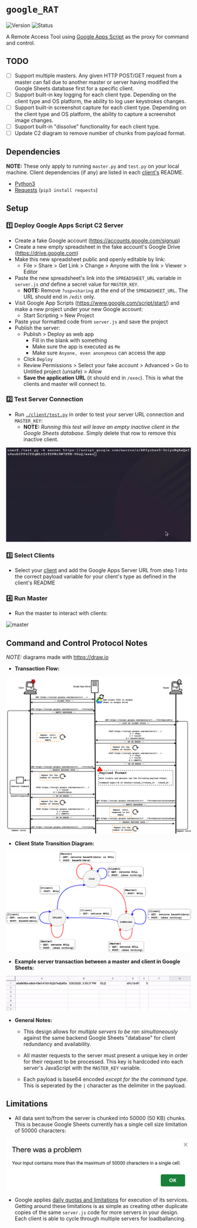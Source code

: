 # `google_RAT`
![Version](https://img.shields.io/static/v1?label=Version&message=1.0&color=blue&style=flat-square) ![Status](https://img.shields.io/static/v1?label=Status&message=Development&color=important&style=flat-square)

A Remote Access Tool using [Google Apps Script](https://developers.google.com/apps-script) as the proxy for command and control.

## TODO

- [ ] Support multiple masters. Any given HTTP POST/GET request from a master can fail due to another master or server having modified the Google Sheets database first for a specific client.
- [ ] Support built-in key logging for each client type. Depending on the client type and OS platform, the ability to log user keystrokes changes.
- [ ] Support built-in screenshot capture for each client type. Depending on the client type and OS platform, the ability to capture a screenshot image changes.
- [ ] Support built-in "dissolve" functionality for each client type.
- [ ] Update C2 diagram to remove number of chunks from payload format.

## Dependencies

**NOTE:** These only apply to running `master.py` and `test.py` on _your_ local machine. Client dependencies (if any) are listed in each [client's](./client) README.

- [Python3](https://www.python.org/downloads/)
- [Requests](https://requests.readthedocs.io/en/master/) (`pip3 install requests`)

## Setup

### :one: Deploy Google Apps Script C2 Server

* Create a fake Google account (https://accounts.google.com/signup)
* Create a new empty spreadsheet in the fake account's Google Drive (https://drive.google.com)
* Make this new spreadsheet public and openly editable by link:
  * File > Share > Get Link > Change > Anyone with the link > Viewer > Editor
* Paste the new spreadsheet's link into the `SPREADSHEET_URL` variable in `server.js` _and_ define a secret value for `MASTER_KEY`.
  * **NOTE:** Remove `?usp=sharing` at the end of the `SPREADSHEET_URL`. The URL should end in `/edit` only.
* Visit Google App Scripts (https://www.google.com/script/start/) and make a new project under your new Google account:
  * Start Scripting > New Project
* Paste your formatted code from `server.js` and save the project
* Publish the server:
  * Publish > Deploy as web app
    * Fill in the blank with something
    * Make sure the app is executed as `Me`
    * Make sure `Anyone, even anonymous` can access the app
  * Click `Deploy`
  * Review Permissions > Select your fake account > Advanced > Go to Untitled project (unsafe) > Allow
  * **Save the application URL** (it should end in `/exec`). This is what the clients and master will connect to.

### :two: Test Server Connection

- Run [`./client/test.py`](./client/test.py) in order to test your server URL connection and `MASTER_KEY`:
  - **NOTE:** _Running this test will leave an empty inactive client in the Google Sheets database_. Simply delete that row to remove this inactive client.

![test](./docs/test.gif)

### :three: Select Clients

- Select your [client](./client) and add the Google Apps Server URL from step 1 into the correct payload variable for your client's type as defined in the client's README

### :four: Run Master

- Run the master to interact with clients:

![master](./docs/master.gif)

## Command and Control Protocol Notes

_NOTE:_ diagrams made with https://draw.io

- **Transaction Flow:**

![architecture](./docs/architecture.png)

- **Client State Transition Diagram:**

![state](./docs/state.png)

- **Example server transaction between a master and client in Google Sheets:**

![server](./docs/server.gif)

- **General Notes:**
  - This design allows for _multiple servers to be ran simultaneously_ against the same backend Google Sheets "database" for client redundancy and availability.

  - All master requests to the server must present a unique key in order for their request to be processed. This key is hardcoded into each server's JavaScript with the `MASTER_KEY` variable.

  - Each payload is base64 encoded _except for the the command type_. This is seperated by the `|` character as the delimiter in the payload.

## Limitations

- All data sent to/from the server is chunked into 50000 (50 KB) chunks. This is because Google Sheets currently has a single cell size limitation of 50000 characters:

<p align="center"><img src="./docs/google_sheets_limitation.png"></p>

- Google applies [daily quotas and limitations](https://developers.google.com/apps-script/guides/services/quotas) for execution of its services. Getting around these limitations is as simple as creating other duplicate copies of the same `server.js` code for more servers in your design. Each client is able to cycle through multiple servers for loadballancing.

